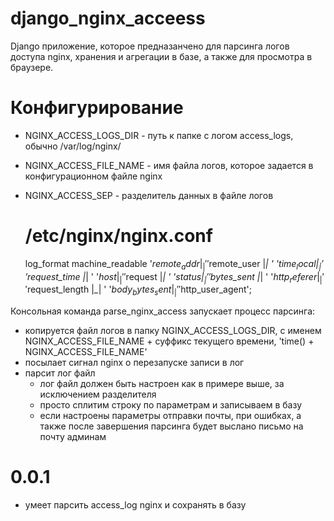 # django_nginx_acceess

Django приложение, 
которое предназанчено для парсинга логов доступа nginx,
хранения и агрегации в базе,
а также для просмотра в браузере.

# Конфигурирование

* NGINX_ACCESS_LOGS_DIR - путь к папке с логом access_logs, 
обычно /var/log/nginx/
* NGINX_ACCESS_FILE_NAME - имя файла логов, 
которое задается в конфигурационном файле nginx
* NGINX_ACCESS_SEP - разделитель данных в файле логов


    # /etc/nginx/nginx.conf
    log_format machine_readable
        '$remote_addr |_| '
        '$remote_user |_| '
        '$time_local |_| '
        '$request_time |_| '
        '$host |_| '
        '$request |_| '
        '$status |_| '
        '$bytes_sent |_| '
        '$http_referer |_| '
        '$request_length |_| '
        '$body_bytes_sent |_| '                
        '$http_user_agent';

Консольная команда parse_nginx_access запускает процесс парсинга:

* копируется файл логов в папку NGINX_ACCESS_LOGS_DIR, 
с именем NGINX_ACCESS_FILE_NAME + суффикс текущего времени,
'time() + NGINX_ACCESS_FILE_NAME'
* посылает сигнал nginx о перезапуске записи в лог
* парсит лог файл
    * лог файл должен быть настроен как в примере выше, 
    за исключением разделителя
    * просто сплитим строку по параметрам и записываем в базу
    * если настроены параметры отправки почты,
    при ошибках, а также после завершения парсинга будет выслано письмо на почту админам

# 0.0.1

* умеет парсить access_log nginx и сохранять в базу